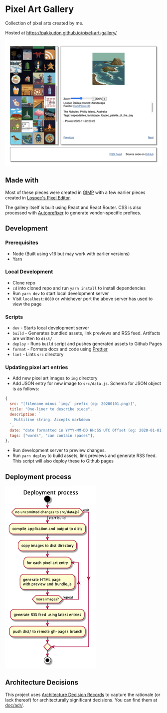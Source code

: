 # Pixel Art Gallery

Collection of pixel arts created by me.

Hosted at https://pakkudon.github.io/pixel-art-gallery/

![Screenshot](./doc/screenshot.png)

## Made with

Most of these pieces were created in [GIMP](https://www.gimp.org/) with a few earlier pieces created in [Lospec's Pixel Editor](https://lospec.com/pixel-editor/).

The gallery itself is built using React and React Router. CSS is also processed with [Autoprefixer](https://www.npmjs.com/package/autoprefixer) to generate vendor-specific prefixes.

## Development

### Prerequisites

- Node (Built using v16 but may work with earlier versions)
- Yarn

### Local Development

- Clone repo
- `cd` into cloned repo and run `yarn install` to install dependencies
- Run `yarn dev` to start local development server
- Visit `localhost:8080` or whichever port the above server has used to view the page

### Scripts

- `dev` - Starts local development server
- `build` - Generates bundled assets, link previews and RSS feed. Artifacts are written to `dist/`
- `deploy` - Runs `build` script and pushes generated assets to Github Pages
- `format` - Formats docs and code using [Prettier](https://prettier.io/)
- `lint` - Lints `src` directory

### Updating pixel art entries

- Add new pixel art images to `img` directory
- Add JSON entry for new image to `src/data.js`. Schema for JSON object is as follows:

```js
{
  src: "[filename minus `img/` prefix (eg: 20200101.png)]",
  title: "One-liner to describe piece",
  description: `
    Multiline string. Accepts markdown
  `,
  date: "date formatted in YYYY-MM-DD HH:SS UTC Offset (eg: 2020-01-01 00:00 +1100)",
  tags: ["words", "can contain spaces"],
},
```

- Run development server to preview changes.
- Run `yarn deploy` to build assets, link previews and generate RSS feed. This script will also deploy these to Github pages

## Deployment process

![Deployment workflow](doc/deployment.png)

## Architecture Decisions

This project uses [Architecture Decision Records](https://adr.github.io/) to capture the rationale (or lack thereof) for architecturally significant decisions. You can find them at [doc/adr/](doc/adr/).
